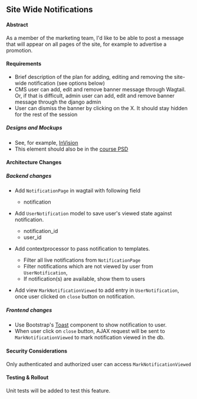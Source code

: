 ## Site Wide Notifications

#### Abstract

As a member of the marketing team, I'd like to be able to post a message that will appear on all pages of the site, for example to advertise a promotion.

#### Requirements

- Brief description of the plan for adding, editing and removing the site-wide notification (see options below)
- CMS user can add, edit and remove banner message through Wagtail. Or, if that is difficult, admin user can add, edit and remove banner message through the django admin
- User can dismiss the banner by clicking on the X. It should stay hidden for the rest of the session

##### Designs and Mockups
- See, for example, [InVision](https://impactbnd.invisionapp.com/share/4TQEESTEYMZ#/screens/345573039)
- This element should also be in the [course PSD](https://drive.google.com/file/d/10uAQ3emiF3ufd5eigYow0kxwA_51WiVD/view?usp=sharing)

#### Architecture Changes

##### Backend changes

- Add `NotificationPage` in wagtail with following field
    - notification

- Add `UserNotification` model to save user's viewed state against notification.
    - notification_id
    - user_id

- Add contextprocessor to pass notification to templates. 
    - Filter all live notifications from `NotificationPage`
    - Filter notifications which are not viewed by user from `UserNotification`,
    - If notification(s) are available, show them to users

- Add view `MarkNotificationViewed` to add entry in `UserNotification`, once user clicked on `close` button on notification.

##### Frontend changes

 - Use Bootstrap's [Toast](https://getbootstrap.com/docs/4.2/components/toasts/#placement) component to show notification to user.
 - When user click on `close` button, AJAX request will be sent to `MarkNotificationViewed` to mark notification viewed in the db.
 
#### Security Considerations
Only authenticated and authorized user can access `MarkNotificationViewed`

#### Testing & Rollout
Unit tests will be added to test this feature. 